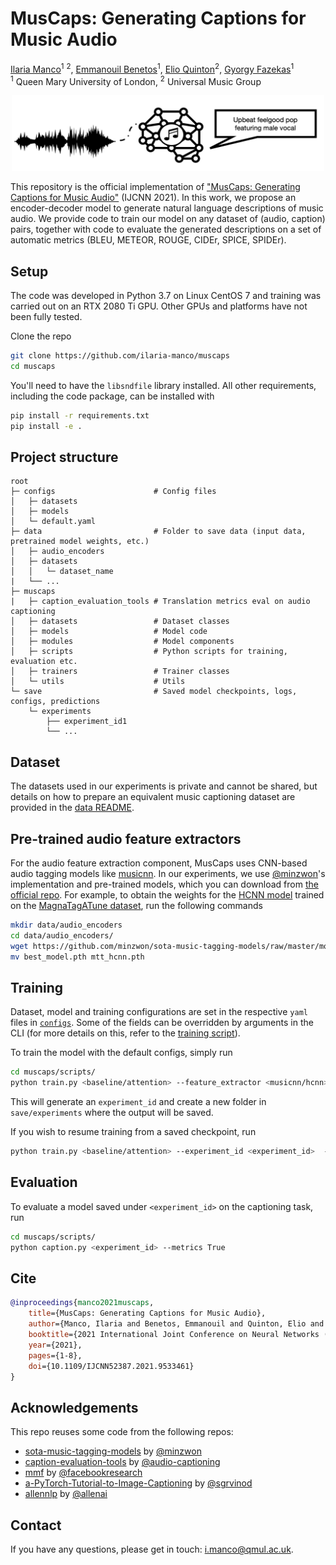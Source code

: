 # MusCaps: Generating Captions for Music Audio
[Ilaria Manco](https://ilariamanco.com/)<sup>1</sup> <sup>2</sup>,
[Emmanouil Benetos](http://www.eecs.qmul.ac.uk/~emmanouilb/)<sup>1</sup>,
[Elio Quinton](https://scholar.google.com/citations?user=IaciybgAAAAJ)<sup>2</sup>,
[Gyorgy Fazekas](http://www.eecs.qmul.ac.uk/~gyorgyf/about.html)<sup>1</sup> <br>
<sup>1</sup>  Queen Mary University of London, <sup>2</sup>  Universal Music Group

<p align="center">
<img src="muscaps.png" width="500">
</p align="center">

This repository is the official implementation of ["MusCaps: Generating Captions for Music Audio"](https://arxiv.org/abs/2104.11984) (IJCNN 2021). In this work, we propose an encoder-decoder model to generate natural language descriptions of music audio. We provide code to train our model on any dataset of (audio, caption) pairs, together with code to evaluate the generated descriptions on a set of automatic metrics (BLEU, METEOR, ROUGE, CIDEr, SPICE, SPIDEr).

## Setup
The code was developed in Python 3.7 on Linux CentOS 7 and training was carried out on an RTX 2080 Ti GPU. Other GPUs and platforms have not been fully tested.

Clone the repo
```bash
git clone https://github.com/ilaria-manco/muscaps
cd muscaps
```

You'll need to have the `libsndfile` library installed. All other requirements, including the code package, can be installed with
```bash
pip install -r requirements.txt
pip install -e .
```

## Project structure

```
root
├─ configs                      # Config files
│   ├─ datasets
│   ├─ models  
│   └─ default.yaml              
├─ data                         # Folder to save data (input data, pretrained model weights, etc.)
│   ├─ audio_encoders   
│   ├─ datasets            
│   │   └─ dataset_name     
|   └── ...             
├─ muscaps
|   ├─ caption_evaluation_tools # Translation metrics eval on audio captioning 
│   ├─ datasets                 # Dataset classes
│   ├─ models                   # Model code
│   ├─ modules                  # Model components
│   ├─ scripts                  # Python scripts for training, evaluation etc.
│   ├─ trainers                 # Trainer classes
│   └─ utils                    # Utils
└─ save                         # Saved model checkpoints, logs, configs, predictions    
    └─ experiments
        ├── experiment_id1
        └── ...                  
```

## Dataset
The datasets used in our experiments is private and cannot be shared, but details on how to prepare an equivalent music captioning dataset are provided in the [data README](data/README.md).

## Pre-trained audio feature extractors
For the audio feature extraction component, MusCaps uses CNN-based audio tagging models like [musicnn](https://github.com/jordipons/musicnn). In our experiments, we use [@minzwon](https://github.com/minzwon)'s implementation and pre-trained models, which you can download from [the official repo](https://github.com/minzwon/sota-music-tagging-models/). For example, to obtain the weights for the [HCNN model](https://ieeexplore.ieee.org/abstract/document/9053669) trained on the [MagnaTagATune dataset](http://mirg.city.ac.uk/codeapps/the-magnatagatune-dataset), run the following commands

```bash
mkdir data/audio_encoders
cd data/audio_encoders/
wget https://github.com/minzwon/sota-music-tagging-models/raw/master/models/mtat/hcnn/best_model.pth
mv best_model.pth mtt_hcnn.pth
```

## Training
Dataset, model and training configurations are set in the respective `yaml` files in [`configs`](configs). Some of the fields can be overridden by arguments in the CLI (for more details on this, refer to the [training script](muscaps/scripts/train.py)).

To train the model with the default configs, simply run

```bash
cd muscaps/scripts/
python train.py <baseline/attention> --feature_extractor <musicnn/hcnn> --pretrained_model <msd/mtt>  --device_num <gpu_number>
```

This will generate an `experiment_id` and create a new folder in `save/experiments` where the output will be saved.

If you wish to resume training from a saved checkpoint, run

```bash
python train.py <baseline/attention> --experiment_id <experiment_id>  --device_num <gpu_number>
```

## Evaluation

To evaluate a model saved under `<experiment_id>` on the captioning task, run

```bash
cd muscaps/scripts/
python caption.py <experiment_id> --metrics True
```

## Cite

```bib
@inproceedings{manco2021muscaps,
    title={MusCaps: Generating Captions for Music Audio}, 
    author={Manco, Ilaria and Benetos, Emmanouil and Quinton, Elio and Fazekas, György},
    booktitle={2021 International Joint Conference on Neural Networks (IJCNN)}, 
    year={2021},
    pages={1-8},
    doi={10.1109/IJCNN52387.2021.9533461}
}
```

## Acknowledgements 
This repo reuses some code from the following repos: 
* [sota-music-tagging-models](https://github.com/minzwon/sota-music-tagging-models) by [@minzwon](https://github.com/minzwon)
* [caption-evaluation-tools](https://github.com/audio-captioning/caption-evaluation-tools) by [@audio-captioning](https://github.com/audio-captioning) 
* [mmf](https://github.com/facebookresearch/mmf) by [@facebookresearch](https://github.com/facebookresearch)
* [a-PyTorch-Tutorial-to-Image-Captioning](https://github.com/sgrvinod/a-PyTorch-Tutorial-to-Image-Captioning/) by [@sgrvinod](https://github.com/sgrvinod/)
* [allennlp](https://github.com/allenai/allennlp) by [@allenai](https://github.com/allenai/)

## Contact
If you have any questions, please get in touch: [i.manco@qmul.ac.uk](i.manco@qmul.ac.uk).
